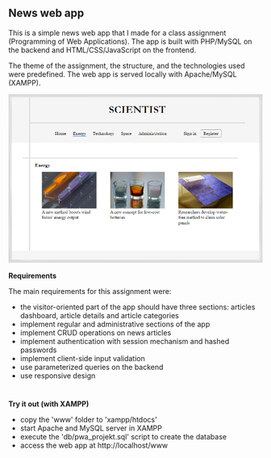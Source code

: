 ## News web app

This is a simple news web app that I made for a class assignment (Programming of Web Applications). The app is built with PHP/MySQL on the backend and HTML/CSS/JavaScript on the frontend. 

The theme of the assignment, the structure, and the technologies used were predefined. The web app is served locally with Apache/MySQL (XAMPP).

![Screenshot from the app](news.png)

**Requirements**

The main requirements for this assignment were:
- the visitor-oriented part of the app should have three sections: articles dashboard, article details and article categories
- implement regular and administrative sections of the app
- implement CRUD operations on news articles
- implement authentication with session mechanism and hashed passwords
- implement client-side input validation
- use parameterized queries on the backend
- use responsive design

#
**Try it out (with XAMPP)**

- copy the 'www' folder to 'xampp/htdocs'
- start Apache and MySQL server in XAMPP
- execute the 'db/pwa_projekt.sql' script to create the database
- access the web app at http://localhost/www
